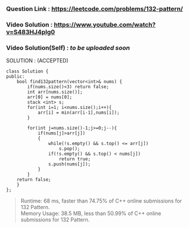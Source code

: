 ### Question Link : https://leetcode.com/problems/132-pattern/

### Video Solution : https://www.youtube.com/watch?v=S483HJ4pIg0
### Video Solution(Self) : *to be uploaded soon*

SOLUTION : (ACCEPTED)

```
class Solution {
public:
    bool find132pattern(vector<int>& nums) {
        if(nums.size()<3) return false;
        int arr[nums.size()];
        arr[0] = nums[0];
        stack <int> s;
        for(int i=1; i<nums.size();i++){
            arr[i] = min(arr[i-1],nums[i]);
        }
        
        for(int j=nums.size()-1;j>=0;j--){
            if(nums[j]>arr[j])
            {
                while(!s.empty() && s.top() <= arr[j])
                    s.pop();
                if(!s.empty() && s.top() < nums[j])
                    return true;
                s.push(nums[j]);
            }
        }
    return false;
    }
};
```

> Runtime: 68 ms, faster than 74.75% of C++ online submissions for 132 Pattern. <br>
> Memory Usage: 38.5 MB, less than 50.99% of C++ online submissions for 132 Pattern.